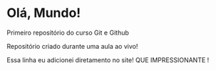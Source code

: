 # Olá, Mundo!
 Primeiro repositório do curso Git e Github

Repositório criado durante uma aula ao vivo!

Essa linha eu adicionei diretamento no site! QUE IMPRESSIONANTE !
